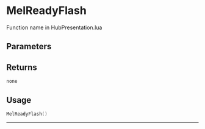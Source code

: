 # MelReadyFlash
Function name in HubPresentation.lua
## Parameters

## Returns
`none`
## Usage
```lua
MelReadyFlash()
```
---
